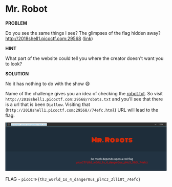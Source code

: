# Mr. Robot

__PROBLEM__

Do you see the same things I see? The glimpses of the flag hidden away? http://2018shell1.picoctf.com:29568 ([link](http://2018shell1.picoctf.com:29568))

__HINT__

What part of the website could tell you where the creator doesn't want you to look?

__SOLUTION__

No it has nothing to do with the show :smile:

Name of the challenge gives you an idea of checking the [robot.txt](https://moz.com/learn/seo/robotstxt). So visit `http://2018shell1.picoctf.com:29568/robots.txt` and you'll see that there is a url that is been `Diallow`. Visiting that (`http://2018shell1.picoctf.com:29568//74efc.html`) URL will lead to the flag.

![alt text](robot.png)

FLAG - `picoCTF{th3_w0rld_1s_4_danger0us_pl4c3_3lli0t_74efc}`
